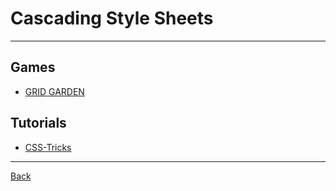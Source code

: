 # Cascading Style Sheets

---

## Games

- [GRID GARDEN](https://cssgridgarden.com/)

## Tutorials

- [CSS-Tricks](https://css-tricks.com/)

---

[Back](./readme.md)
